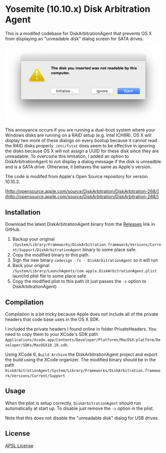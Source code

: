 # Yosemite (10.10.x) Disk Arbitration Agent

This is a modifed codebase for DiskArbitrationAgent that prevents OS X from displaying an "unreadable disk" dialog screen for SATA drives.

![unreadble disk dialog](https://raw.githubusercontent.com/jrnewell/disk-arbitration-agent/master/images/dialog.png)

This annoyance occurs if you are running a dual-boot system where your Windows disks are running on a RAID setup (e.g. Intel ICH9R).  OS X will display two more of these dialogs on every bootup because it cannot read the RAID disks properly.  ``/etc/fstat`` does seem to be effective in ignoring the disks because OS X will not assign a UUID for these disk since they are unreadable.  To overcome this limitation, I added an option to DiskArbitrationAgent to not display a dialog message if the disk is unreadble and is a SATA drive.  Otherwise, it behaves the same as Apple's version.

The code is modifed from Apple's Open Source repository for version 10.10.3.

[http://opensource.apple.com/source/DiskArbitration/DiskArbitration-268/](http://opensource.apple.com/source/DiskArbitration/DiskArbitration-268/)

## Installation

Download the latest DiskArbitrationAgent binary from the [Releases](https://github.com/jrnewell/disk-arbitration-agent/releases/latest) link in GitHub.

1. Backup your original ``/System/Library/Frameworks/DiskArbitration.framework/Versions/Current/Support/DiskArbitrationAgent`` binary to some place safe.
2. Copy the modified binary to this path.
3. Sign the new binary ``codesign -fs - DiskArbitrationAgent`` so it will run
4. Back your original ``/System/Library/LaunchAgents/com.apple.DiskArbitrationAgent.plist`` launchd plist file to some place safe.
5. Copy the modified plist to this path (it just passes the ``-s`` option to DiskArbitrationAgent)

## Compilation

Compilation is a bit tricky because Apple does not include all of the private headers that code base uses in the OS X SDK.

I included the private headers I found online in folder PrivateHeaders.  You need to copy them to your XCode's SDK path ``Applications/Xcode.app/Contents/Developer/Platforms/MacOSX.platform/Developer/SDKs/MacOSX10.10.sdk``.

Using XCode 6, ``Build Archive`` the DiskArbitrationAgent project and export the build using the XCode organizer.  The modified binary should be in the path ``DiskArbitrationAgent/System/Library/Frameworks/DiskArbitration.framework/Versions/Current/Support``

## Usage

When the plist is setup correctly, ``DiskArbitrationAgent`` should run automatically at start up.  To disable just remove the ``-s`` option in the plist.

Note that this does not disable the "unreadable disk" dialog for USB drives.

## License

[APSL License](http://www.opensource.apple.com/license/apsl/)